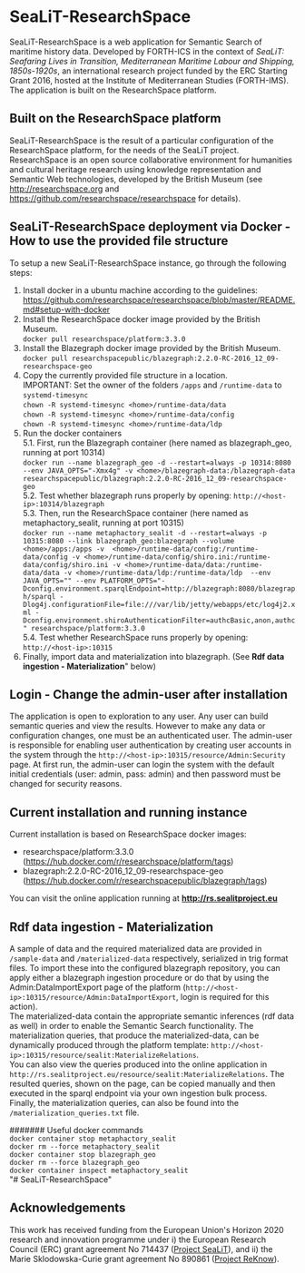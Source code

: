 # SeaLiT-ResearchSpace

SeaLiT-ResearchSpace is a web application for Semantic Search of maritime history data. Developed by FORTH-ICS in the context of _SeaLiT: Seafaring Lives in Transition, Mediterranean Maritime Labour and Shipping, 1850s-1920s_, an international research project funded by the ERC Starting Grant 2016, hosted at the Institute of Mediterranean Studies (FORTH-IMS). The application is built on the ResearchSpace platform.

## Built on the ResearchSpace platform

SeaLiT-ResearchSpace is the result of a particular configuration of the ResearchSpace platform, for the needs of the SeaLiT project. ResearchSpace is an open source collaborative environment for humanities and cultural heritage research using knowledge representation and Semantic Web technologies, developed by the British Museum (see http://researchspace.org and https://github.com/researchspace/researchspace for details).

## SeaLiT-ResearchSpace deployment via Docker - How to use the provided file structure

To setup a new SeaLiT-ResearchSpace instance, go through the following steps:  
1. Install docker in a ubuntu machine according to the guidelines: https://github.com/researchspace/researchspace/blob/master/README.md#setup-with-docker
2. Install the ResearchSpace docker image provided by the British Museum.  
`docker pull researchspace/platform:3.3.0`  
3. Install the Blazegraph docker image provided by the British Museum.  
`docker pull researchspacepublic/blazegraph:2.2.0-RC-2016_12_09-researchspace-geo`  
4. Copy the currently provided file structure in a <home> location.  
IMPORTANT: Set the owner of the folders `/apps` and `/runtime-data` to `systemd-timesync`  
`chown -R systemd-timesync <home>/runtime-data/data`  
`chown -R systemd-timesync <home>/runtime-data/config`  
`chown -R systemd-timesync <home>/runtime-data/ldp`  
5. Run the docker containers  
5.1. First, run the Blazegraph container (here named as blazegraph_geo, running at port 10314)  
`docker run --name blazegraph_geo -d --restart=always -p 10314:8080 --env JAVA_OPTS="-Xmx4g" -v <home>/blazegraph-data:/blazegraph-data researchspacepublic/blazegraph:2.2.0-RC-2016_12_09-researchspace-geo`  
5.2. Test whether blazegraph runs properly by opening: `http://<host-ip>:10314/blazegraph`  
5.3. Then, run the ResearchSpace container (here named as metaphactory_sealit, running at port 10315)  
`docker run --name metaphactory_sealit -d --restart=always -p 10315:8080 --link blazegraph_geo:blazegraph --volume <home>/apps:/apps -v  <home>/runtime-data/config:/runtime-data/config -v <home>/runtime-data/config/shiro.ini:/runtime-data/config/shiro.ini -v <home>/runtime-data/data:/runtime-data/data -v <home>/runtime-data/ldp:/runtime-data/ldp  --env JAVA_OPTS="" --env PLATFORM_OPTS="-Dconfig.environment.sparqlEndpoint=http://blazegraph:8080/blazegraph/sparql -Dlog4j.configurationFile=file:///var/lib/jetty/webapps/etc/log4j2.xml -Dconfig.environment.shiroAuthenticationFilter=authcBasic,anon,authc" researchspace/platform:3.3.0`  
5.4. Test whether ResearchSpace runs properly by opening: `http://<host-ip>:10315`  
6. Finally, import data and materialization into blazegraph. (See **Rdf data ingestion - Materialization**" below) 

## Login - Change the admin-user after installation  
The application is open to exploration to any user. Any user can build semantic queries and view the results. However to make any data or configuration changes, one must be an authenticated user. The admin-user is responsible for enabling user authentication by creating user accounts in the system through the `http://<host-ip>:10315/resource/Admin:Security` page. At first run, the admin-user can login the system with the default initial credentials (user: admin, pass: admin) and then password must be changed for security reasons.  

## Current installation and running instance  

Current installation is based on ResearchSpace docker images:
- researchspace/platform:3.3.0 (https://hub.docker.com/r/researchspace/platform/tags)
- blazegraph:2.2.0-RC-2016_12_09-researchspace-geo (https://hub.docker.com/r/researchspacepublic/blazegraph/tags)

You can visit the online application running at **http://rs.sealitproject.eu**

## Rdf data ingestion - Materialization  

A sample of data and the required materialized data are provided in `/sample-data` and `/materialized-data` respectively, serialized in trig format files. To import these into the configured blazegraph repository, you can apply either a blazegraph ingestion procedure or do that by using the Admin:DataImportExport page of the platform (`http://<host-ip>:10315/resource/Admin:DataImportExport`, login is required for this action).  
The materialized-data contain the appropriate semantic inferences (rdf data as well) in order to enable the Semantic Search functionality.
The materialization queries, that produce the materialized-data, can be dynamically produced through the platform template:
`http://<host-ip>:10315/resource/sealit:MaterializeRelations`.  
You can also view the queries produced into the online application in `http://rs.sealitproject.eu/resource/sealit:MaterializeRelations`. The resulted queries, shown on the page, can be copied manually and then executed in the sparql endpoint via your own ingestion bulk process.  
Finally, the materialization queries, can also be found into the `/materialization_queries.txt` file.



####### Useful docker commands  
`docker container stop metaphactory_sealit`  
`docker rm --force metaphactory_sealit`  
`docker container stop blazegraph_geo`  
`docker rm --force blazegraph_geo`  
`docker container inspect metaphactory_sealit`  
"# SeaLiT-ResearchSpace" 

## Acknowledgements ##

This work has received funding from the European Union's Horizon 2020 research and innovation programme under i) the European Research Council (ERC) grant agreement No 714437 ([Project SeaLiT](https://sealitproject.eu/)), and ii) the Marie Sklodowska-Curie grant agreement No 890861 ([Project ReKnow](https://reknow.ics.forth.gr/)).
